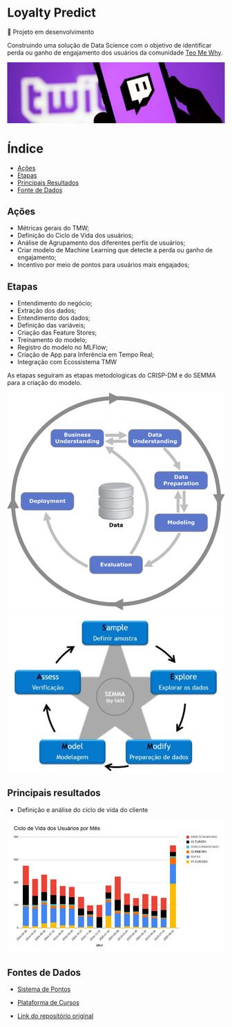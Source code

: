 # Loyalty Predict

🔄 Projeto em desenvolvimento

Construindo uma solução de Data Science com o objetivo de identificar perda ou ganho de engajamento dos usuários da comunidade [Teo Me Why](https://teomewhy.org/).

<img src="img/loyalty_predict_canva.png">


# Índice

- [Ações](#ações)
- [Etapas](#etapas)
- [Principais Resultados](#principais-resultados)
- [Fonte de Dados](#fontes-de-dados)


## Ações

- Métricas gerais do TMW;
- Definição do Ciclo de Vida dos usuários;
- Análise de Agrupamento dos diferentes perfís de usuários;
- Criar modelo de Machine Learning que detecte a perda ou ganho de engajamento;
- Incentivo por meio de pontos para usuários mais engajados;

## Etapas

- Entendimento do negócio;
- Extração dos dados;
- Entendimento dos dados;
- Definição das variáveis;
- Criação das Feature Stores;
- Treinamento do modelo;
- Registro do modelo no MLFlow;
- Criação de App para Inferência em Tempo Real;
- Integração com Ecossistema TMW

As etapas seguiram as etapas metodologicas do CRISP-DM e do SEMMA para a criação do modelo.

<img src="img/CRISP-DM.png">

<img src="img/SEMMA.jpeg">


## Principais resultados

- Definição e análise do ciclo de vida do cliente

<img src="img/Ciclo-de-Vida-do-Cliente-por-Mes.png">

## Fontes de Dados

- [Sistema de Pontos](https://www.kaggle.com/datasets/teocalvo/teomewhy-loyalty-system)
- [Plataforma de Cursos](https://www.kaggle.com/datasets/teocalvo/teomewhy-education-platform)

- [Link do repositório original](https://github.com/TeoMeWhy/loyalty-predict)